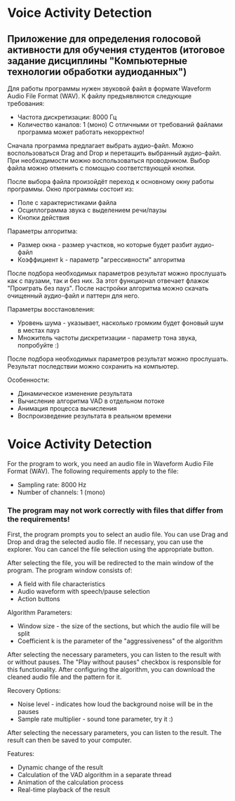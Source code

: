 # Voice Activity Detection 

## Приложение для определения голосовой активности для обучения студентов (итоговое задание дисциплины "Компьютерные технологии обработки аудиоданных")

Для работы программы нужен звуковой файл в формате Waveform Audio File Format (WAV). К файлу предъявляются следующие требования:
- Частота дискретизации: 8000 Гц
- Количество каналов: 1 (моно)
С отличными от требований файлами программа может работать некорректно!

Сначала программа предлагает выбрать аудио-файл. Можно воспользоваться Drag and Drop и перетащить выбранный аудио-файл. При необходимости можно воспользоваться проводником. Выбор файла можно отменить с помощью соответствующей кнопки.

После выбора файла произойдёт переход к основному окну работы программы. 
Окно программы состоит из: 
- Поле с характеристиками файла
- Осциллограмма звука с выделением речи/паузы
- Кнопки действия

Параметры алгоритма: 
- Размер окна - размер участков, но которые будет разбит аудио-файл
- Коэффициент k - параметр "агрессивности" алгоритма

После подбора необходимых параметров результат можно прослушать как с паузами, так и без них. За этот функционал отвечает флажок "Проиграть без пауз". После настройки алгоритма можно скачать очищенный аудио-файл и паттерн для него.

Параметры восстановления:
- Уровень шума - указывает, насколько громким будет фоновый шум в местах пауз
- Множитель частоты дискретизации - параметр тона звука, попробуйте :)

После подбора необходимых параметров результат можно прослушать. Результат последствии можно сохранить на компьютер.

Особенности: 
- Динамическое изменение результата
- Вычисление алгоритма VAD в отдельном потоке
- Анимация процесса вычисления
- Воспроизведение результата в реальном времени


# Voice Activity Detection 

For the program to work, you need an audio file in Waveform Audio File Format (WAV). The following requirements apply to the file:
- Sampling rate: 8000 Hz
- Number of channels: 1 (mono)
### The program may not work correctly with files that differ from the requirements!
First, the program prompts you to select an audio file. You can use Drag and Drop and drag the selected audio file. If necessary, you can use the explorer. You can cancel the file selection using the appropriate button.

After selecting the file, you will be redirected to the main window of the program. The program window consists of:
- A field with file characteristics
- Audio waveform with speech/pause selection
- Action buttons

Algorithm Parameters:
- Window size - the size of the sections, but which the audio file will be split
- Coefficient k is the parameter of the "aggressiveness" of the algorithm

After selecting the necessary parameters, you can listen to the result with or without pauses. The "Play without pauses" checkbox is responsible for this functionality. After configuring the algorithm, you can download the cleaned audio file and the pattern for it.

Recovery Options:
- Noise level - indicates how loud the background noise will be in the pauses
- Sample rate multiplier - sound tone parameter, try it :)

After selecting the necessary parameters, you can listen to the result. The result can then be saved to your computer.

Features:
- Dynamic change of the result
- Calculation of the VAD algorithm in a separate thread
- Animation of the calculation process
- Real-time playback of the result




